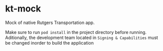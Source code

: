 # kt-mock

Mock of native Rutgers Transportation app.

Make sure to run `pod install` in the project directory before running. Aditionally, the development team located in `Signing & Capabilities` must be changed inorder to build the application
